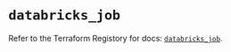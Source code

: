 # `databricks_job`

Refer to the Terraform Registory for docs: [`databricks_job`](https://www.terraform.io/docs/providers/databricks/r/job).
